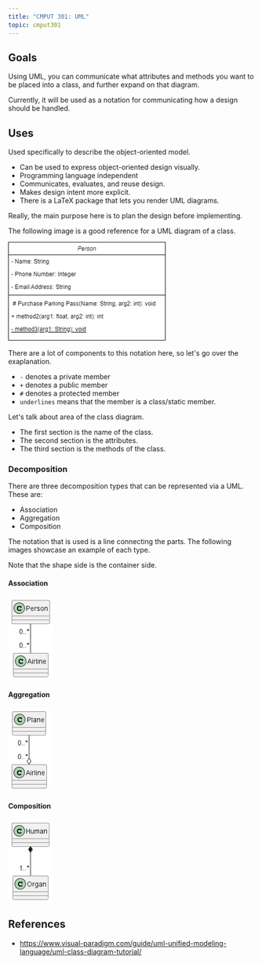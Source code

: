 ```yaml
---
title: "CMPUT 301: UML"
topic: cmput301
---
```


## Goals

Using UML, you can communicate what attributes and methods you want to be placed into a class, and further expand on that diagram.

Currently, it will be used as a notation for communicating how a design should be handled.

## Uses

Used specifically to describe the object-oriented model.

- Can be used to express object-oriented design visually.
- Programming language independent
- Communicates, evaluates, and reuse design.
- Makes design intent more explicit.
- There is a LaTeX package that lets you render UML diagrams.

Really, the main purpose here is to plan the design before implementing.

The following image is a good reference for a UML diagram of a class.

![](../../assets/uml/example_class_diagram.png)

There are a lot of components to this notation here, so let's go over the exaplanation.

- `-` denotes a private member
- `+` denotes a public member
- `#` denotes a protected member
- `underlines` means that the member is a class/static member.

Let's talk about area of the class diagram.

- The first section is the name of the class.
- The second section is the attributes.
- The third section is the methods of the class.

### Decomposition

There are three decomposition types that can be represented via a UML. These are:

- Association
- Aggregation
- Composition


The notation that is used is a line connecting the parts. The following images showcase an example of each type.

Note that the shape side is the container side.

#### Association

![](../../assets/uml/decomposition_association/association.png)

#### Aggregation

![](../../assets/uml/decomposition_aggregation/aggregation.png)

#### Composition

![](../../assets/uml/decomposition_composition/composition.png)

## References

- https://www.visual-paradigm.com/guide/uml-unified-modeling-language/uml-class-diagram-tutorial/
